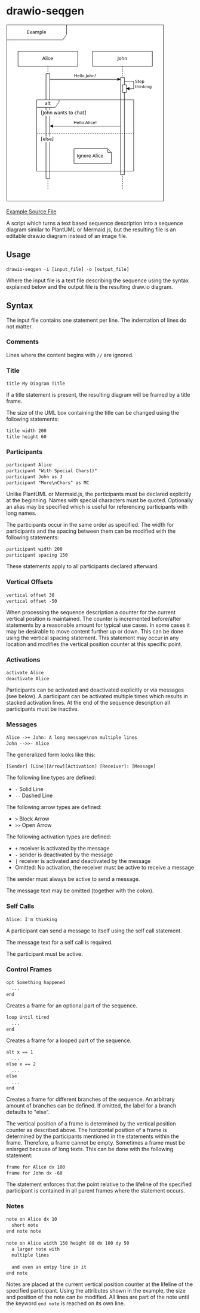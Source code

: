 # drawio-seqgen

![Example Diagram](doc/example.png)

[Example Source File](doc/example.seq)

A script which turns a text based sequence description into a sequence diagram similar to PlantUML or Mermaid.js,
but the resulting file is an editable draw.io diagram instead of an image file.

## Usage

```
drawio-seqgen -i [input_file] -o [output_file]
```

Where the input file is a text file describing the sequence using the syntax explained below and the output file
is the resulting draw.io diagram.

## Syntax

The input file contains one statement per line.
The indentation of lines do not matter.

### Comments

Lines where the content begins with `//` are ignored.

### Title

```
title My Diagram Title
```

If a title statement is present, the resulting diagram will be framed by a title frame.

The size of the UML box containing the title can be changed using the following statements:

```
title width 200
title height 60
```

### Participants

```
participant Alice
participant "With Special Chars()"
participant John as J
participant "More\nChars" as MC
```

Unlike PlantUML or Mermaid.js, the participants must be declared explicitly at the beginning.
Names with special characters must be quoted.
Optionally an alias may be specified which is useful for referencing participants with long names.

The participants occur in the same order as specified.
The width for participants and the spacing between them can be modified with the following statements:

```
participant width 200
participant spacing 150
```

These statements apply to all participants declared afterward.

### Vertical Offsets

```
vertical offset 30
vertical offset -50
```

When processing the sequence description a counter for the current vertical position is maintained.
The counter is incremented before/after statements by a reasonable amount for typical use cases.
In some cases it may be desirable to move content further up or down.
This can be done using the vertical spacing statement.
This statement may occur in any location and modifies the vertical position counter at this specific point.

### Activations

```
activate Alice
deactivate Alice
```

Participants can be activated and deactivated explicitly or via messages (see below).
A participant can be activated multiple times which results in stacked activation lines.
At the end of the sequence description all participants must be inactive.

### Messages

```
Alice ->+ John: A long message\non multiple lines
John -->>- Alice
```

The generalized form looks like this:

```
[Sender] [Line][Arrow][Activation] [Receiver]: [Message]
```

The following line types are defined:

* `-` Solid Line
* `--` Dashed Line

The following arrow types are defined:

* `>` Block Arrow
* `>>` Open Arrow

The following activation types are defined:

* `+` receiver is activated by the message
* `-` sender is deactivated by the message
* `|` receiver is activated and deactivated by the message
* Omitted: No activation, the receiver must be active to receive a message

The sender must always be active to send a message.

The message text may be omitted (together with the colon).

### Self Calls

```
Alice: I'm thinking
```

A participant can send a message to itself using the self call statement.

The message text for a self call is required.

The participant must be active.

### Control Frames

```
opt Something happened
  ...
end
```

Creates a frame for an optional part of the sequence.

```
loop Until tired
  ...
end
```

Creates a frame for a looped part of the sequence.

```
alt x == 1
  ...
else x == 2
  ...
else
  ...
end
```

Creates a frame for different branches of the sequence.
An arbitrary amount of branches can be defined.
If omitted, the label for a branch defaults to "else".

The vertical position of a frame is determined by the vertical position counter as described above.
The horizontal position of a frame is determined by the participants mentioned in the statements within
the frame. Therefore, a frame cannot be empty. Sometimes a frame must be enlarged because of long texts.
This can be done with the following statement:

```
frame for Alice dx 100
frame for John dx -60
```

The statement enforces that the point relative to the lifeline of the specified participant is contained
in all parent frames where the statement occurs.

### Notes

```
note on Alice dx 10
  short note
end note note

note on Alice width 150 height 80 dx 100 dy 50
  a larger note with
  multiple lines

  and even an emtpy line in it
end note
```

Notes are placed at the current vertical position counter at the lifeline of the specified participant.
Using the attributes shown in the example, the size and position of the note can be modified.
All lines are part of the note until the keyword `end note` is reached on its own line.
